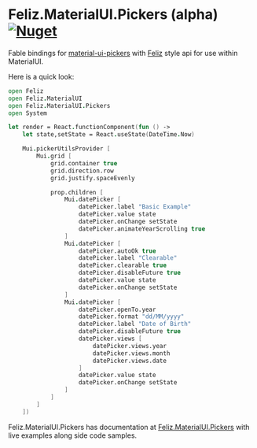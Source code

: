 # Feliz.MaterialUI.Pickers (alpha) [![Nuget](https://img.shields.io/nuget/v/Feliz.MaterialUI.Pickers.svg?maxAge=0&colorB=brightgreen)](https://www.nuget.org/packages/Feliz.MaterialUI.Pickers)

Fable bindings for [material-ui-pickers](https://github.com/mui-org/material-ui-pickers) with [Feliz](https://github.com/Zaid-Ajaj/Feliz) style api for use within MaterialUI.

Here is a quick look:

```fs
open Feliz
open Feliz.MaterialUI
open Feliz.MaterialUI.Pickers
open System

let render = React.functionComponent(fun () ->
    let state,setState = React.useState(DateTime.Now)

    Mui.pickerUtilsProvider [
        Mui.grid [
            grid.container true
            grid.direction.row
            grid.justify.spaceEvenly

            prop.children [
                Mui.datePicker [
                    datePicker.label "Basic Example"
                    datePicker.value state
                    datePicker.onChange setState
                    datePicker.animateYearScrolling true
                ]
                Mui.datePicker [
                    datePicker.autoOk true
                    datePicker.label "Clearable"
                    datePicker.clearable true
                    datePicker.disableFuture true
                    datePicker.value state
                    datePicker.onChange setState
                ]
                Mui.datePicker [
                    datePicker.openTo.year
                    datePicker.format "dd/MM/yyyy"
                    datePicker.label "Date of Birth"
                    datePicker.disableFuture true
                    datePicker.views [
                        datePicker.views.year
                        datePicker.views.month
                        datePicker.views.date
                    ]
                    datePicker.value state
                    datePicker.onChange setState
                ]
            ]
        ]
    ])
```

Feliz.MaterialUI.Pickers has documentation at [Feliz.MaterialUI.Pickers](https://shmew.github.io/Feliz.MaterialUI.Pickers/) with live examples along side code samples.
